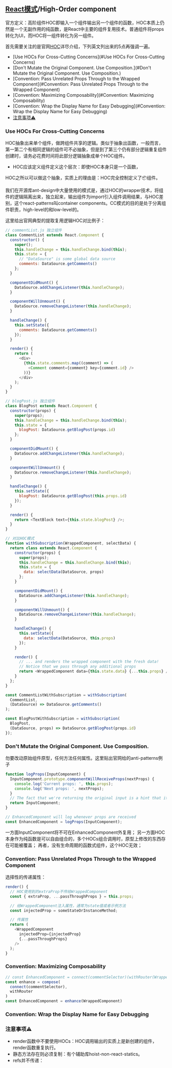 ## [React模式](README.md)/High-Order component

官方定义：高阶组件HOC即输入一个组件输出另一个组件的函数，HOC本质上仍然是一个无副作用的纯函数，是React中主要的组件复用技术。普通组件将props转化为UI，而HOC将一组件转化为另一组件。

首先需要关注的是官网[HOC](https://facebook.github.io/react/docs/higher-order-components.html)详尽介绍，下列英文列出来的5点再强调一遍。

* [Use HOCs For Cross-Cutting Concerns](#Use HOCs For Cross-Cutting Concerns)
* [Don't Mutate the Original Component. Use Composition.](#Don't Mutate the Original Component. Use Composition.)
* [Convention: Pass Unrelated Props Through to the Wrapped Component](#Convention: Pass Unrelated Props Through to the Wrapped Component)
* [Convention: Maximizing Composability](#Convention: Maximizing Composability)
* [Convention: Wrap the Display Name for Easy Debugging](#Convention: Wrap the Display Name for Easy Debugging)
* [注意事项⚠️](#注意事项⚠️)

### Use HOCs For Cross-Cutting Concerns

HOC抽象出来单个组件，做跨组件共享的逻辑。类似于抽象出函数，一般而言，第一第二个有相同逻辑的组件可不必抽象，但是到了第三个仍有部分逻辑重复组件创建时，请务必花费时间将此部分逻辑抽象成单个HOC组件。

* HOC应该定义组件定义这个层次：即使HOC本身只是一个函数，

HOC之所以可以做这个抽象，实质上的理由是：HOC完全控制定义了📦组件。

我们在开源库ant-design中大量使用的模式是，通过HOC的wrapper技术，将组件的逻辑隔离出来，独立起来，输出组件为import引入组件调用结果，与HOC差别，这个react-patterns叫container components。CC模式的目的是处于分离组件职责，high-level的和low-level的。

这里给出官网典型的提取复用逻辑HOC对比例子：
```js
// commentList.js 独立组件
class CommentList extends React.Component {
  constructor() {
    super();
    this.handleChange = this.handleChange.bind(this);
    this.state = {
      // "DataSource" is some global data source
      comments: DataSource.getComments()
    };
  }

  componentDidMount() {
    DataSource.addChangeListener(this.handleChange);
  }

  componentWillUnmount() {
    DataSource.removeChangeListener(this.handleChange);
  }

  handleChange() {
    this.setState({
      comments: DataSource.getComments()
    });
  }

  render() {
    return (
      <div>
        {this.state.comments.map((comment) => (
          <Comment comment={comment} key={comment.id} />
        ))}
      </div>
    );
  }
}

// blogPost.js 独立组件
class BlogPost extends React.Component {
  constructor(props) {
    super(props);
    this.handleChange = this.handleChange.bind(this);
    this.state = {
      blogPost: DataSource.getBlogPost(props.id)
    };
  }

  componentDidMount() {
    DataSource.addChangeListener(this.handleChange);
  }

  componentWillUnmount() {
    DataSource.removeChangeListener(this.handleChange);
  }

  handleChange() {
    this.setState({
      blogPost: DataSource.getBlogPost(this.props.id)
    });
  }

  render() {
    return <TextBlock text={this.state.blogPost} />;
  }
}

// 对比HOC模式
function withSubscription(WrappedComponent, selectData) {
  return class extends React.Component {
    constructor(props) {
      super(props);
      this.handleChange = this.handleChange.bind(this);
      this.state = {
        data: selectData(DataSource, props)
      };
    }

    componentDidMount() {
      DataSource.addChangeListener(this.handleChange);
    }

    componentWillUnmount() {
      DataSource.removeChangeListener(this.handleChange);
    }

    handleChange() {
      this.setState({
        data: selectData(DataSource, this.props)
      });
    }

    render() {
      // ... and renders the wrapped component with the fresh data!
      // Notice that we pass through any additional props
      return <WrappedComponent data={this.state.data} {...this.props} />;
    }
  };
}

const CommentListWithSubscription = withSubscription(
  CommentList,
  (DataSource) => DataSource.getComments()
);

const BlogPostWithSubscription = withSubscription(
  BlogPost,
  (DataSource, props) => DataSource.getBlogPost(props.id)
});
```

### Don't Mutate the Original Component. Use Composition.

勿要改动原始组件原型，任何方法任何属性。这里贴出官网给的anti-patterns例子
```js
function logProps(InputComponent) {
  InputComponent.prototype.componentWillReceiveProps(nextProps) {
    console.log('Current props: ', this.props);
    console.log('Next props: ', nextProps);
  }
  // The fact that we're returning the original input is a hint that it has been mutated.
  return InputComponent;
}

// EnhancedComponent will log whenever props are received
const EnhancedComponent = logProps(InputComponent);
```
一方面InputComponent将不可在EnhancedComponent外复用；
另一方面HOC本身作为纯函数是可以自由组合的，多个HOCs组合调用时，原型上修改的东西存在可能被覆盖；
再者，没有生命周期的函数式组件，这个HOC无效；

### Convention: Pass Unrelated Props Through to the Wrapped Component

选择性的传递属性：
```js
render() {
  // HOC使用到的extraProp不传给WrappedComponent
  const { extraProp, ...passThroughProps } = this.props;

  // 给WrappedComponent注入属性，通常为state值或者示例方法
  const injectedProp = someStateOrInstanceMethod;

  // 传属性
  return (
    <WrappedComponent
      injectedProp={injectedProp}
      {...passThroughProps}
    />
  );
}
```

### Convention: Maximizing Composability

```js
// const EnhancedComponent = connect(commentSelector)(withRouter(WrappedComponent))
const enhance = compose(
  connect(commentSelector),
  withRouter
)
const EnhancedComponent = enhance(WrappedComponent)
```

### Convention: Wrap the Display Name for Easy Debugging

### 注意事项⚠️

  * render函数中不要使用HOCs：HOC调用输出的实质上是新创建的组件，render函数重复执行。
  * 静态方法存在则必须复制：有个辅助库hoist-non-react-statics。
  * refs并不传递：
